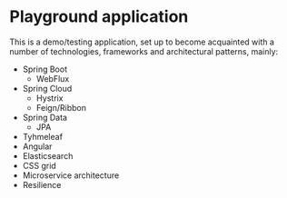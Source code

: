 # Playground application

This is a demo/testing application, set up to become acquainted with a number of technologies, frameworks and architectural patterns, mainly:

* Spring Boot
    * WebFlux
* Spring Cloud
    * Hystrix
    * Feign/Ribbon
* Spring Data
    * JPA
* Tyhmeleaf
* Angular
* Elasticsearch
* CSS grid
* Microservice architecture
* Resilience
